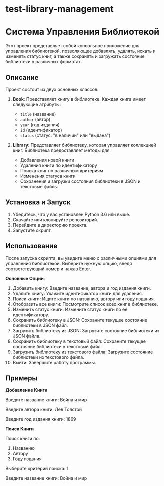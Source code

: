 # test-library-management
# Система Управления Библиотекой

Этот проект представляет собой консольное приложение для управления библиотекой, позволяющее добавлять, удалять, искать и изменять статус книг, а также сохранять и загружать состояние библиотеки в различных форматах.

## Описание

Проект состоит из двух основных классов:

1. **Book**: Представляет книгу в библиотеке. Каждая книга имеет следующие атрибуты:
   - `title` (название)
   - `author` (автор)
   - `year` (год издания)
   - `id` (идентификатор)
   - `status` (статус: "в наличии" или "выдана")

2. **Library**: Представляет библиотеку, которая управляет коллекцией книг. Библиотека предоставляет методы для:
   - Добавления новой книги
   - Удаления книги по идентификатору
   - Поиска книг по различным критериям
   - Изменения статуса книги
   - Сохранения и загрузки состояния библиотеки в JSON и текстовые файлы

## Установка и Запуск

1. Убедитесь, что у вас установлен Python 3.6 или выше.
2. Скачайте или клонируйте репозиторий.
3. Перейдите в директорию проекта.
4. Запустите скрипт.

## Использование
После запуска скрипта, вы увидите меню с различными опциями для управления библиотекой. Выберите нужную опцию, введя соответствующий номер и нажав Enter.

**Основные Опции**:
1. Добавить книгу: Введите название, автора и год издания книги.
2. Удалить книгу: Укажите идентификатор книги для удаления.
3. Поиск книги: Ищите книги по названию, автору или году издания.
4. Отобразить все книги: Посмотрите список всех книг в библиотеке.
5. Изменить статус книги: Измените статус книги по её идентификатору.
6. Сохранить библиотеку в JSON: Сохраните текущее состояние библиотеки в JSON файл.
7. Загрузить библиотеку из JSON: Загрузите состояние библиотеки из JSON файла.
8. Сохранить библиотеку в текстовый файл: Сохраните текущее состояние библиотеки в текстовый файл.
9. Загрузить библиотеку из текстового файла: Загрузите состояние библиотеки из текстового файла.
10. Выйти: Завершите работу программы.

## Примеры

**Добавление Книги**

Введите название книги: Война и мир

Введите автора книги: Лев Толстой

Введите год издания книги: 1869

**Поиск Книги**

Поиск книги по:
1. Названию
2. Автору
3. Году издания

Выберите критерий поиска: 1

Введите название книги: Война и мир
